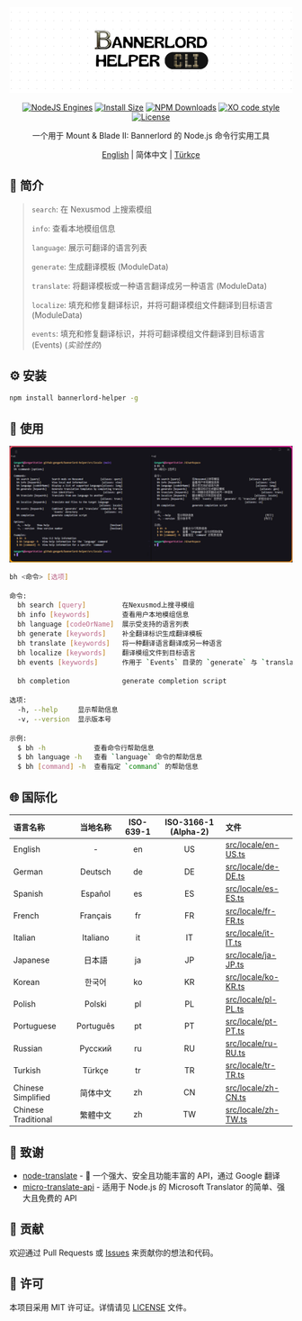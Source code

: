 <div align="center">

<img src="docs/images/banner.png" alt="logo">

[![NodeJS Engines](https://img.shields.io/node/v/bannerlord-helper?color=lightseagreen)](https://nodejs.org/docs/latest/api/)
[![Install Size](https://packagephobia.com/badge?p=bannerlord-helper)](https://packagephobia.com/result?p=bannerlord-helper)
[![NPM Downloads](https://img.shields.io/npm/d18m/bennerlord-helper?color=cornflowerblue)](https://www.npmjs.com/package/bannerlord-helper)
[![XO code style](https://shields.io/badge/code_style-5ed9c7?logo=xo&labelColor=gray&logoSize=auto&logoWidth=20)](https://github.com/xojs/xo)
[![License](https://img.shields.io/github/license/gengark/bannerlord-helper?color=slateblue)](LICENSE)

一个用于 Mount & Blade II: Bannerlord 的 Node.js 命令行实用工具

[English](README.md) | 简体中文 | [Türkçe](README.tr-TR.md)

</div>

## 📖 简介

> `search`: 在 Nexusmod 上搜索模组
>
> `info`: 查看本地模组信息
>
> `language`: 展示可翻译的语言列表
>
> `generate`: 生成翻译模板 (ModuleData)
>
> `translate`: 将翻译模板或一种语言翻译成另一种语言 (ModuleData)
>
> `localize`: 填充和修复翻译标识，并将可翻译模组文件翻译到目标语言 (ModuleData)
>
> `events`: 填充和修复翻译标识，并将可翻译模组文件翻译到目标语言 (Events) (*实验性的*)

## ⚙️ 安装

```bash
npm install bannerlord-helper -g
```

## 🚀 使用

![Usage Screenshot](docs/images/usage-bilingual.png)

```bash
bh <命令> [选项]

命令:
  bh search [query]         在Nexusmod上搜寻模组                          [aliases: query]
  bh info [keywords]        查看用户本地模组信息                            [aliases: view]
  bh language [codeOrName]  展示受支持的语言列表                            [aliases: lang]
  bh generate [keywords]    补全翻译标识生成翻译模板                          [aliases: gen]
  bh translate [keywords]   将一种翻译语言翻译成另一种语言                   [aliases: trans]
  bh localize [keywords]    翻译模组文件到目标语言                         [aliases: locale]
  bh events [keywords]      作用于 `Events` 目录的 `generate` 与 `translate` 的组合命令
                                                                             [aliases: ce]
  bh completion             generate completion script

选项:
  -h, --help     显示帮助信息                                                        [布尔]
  -v, --version  显示版本号                                                          [布尔]

示例:
  $ bh -h            查看命令行帮助信息
  $ bh language -h   查看 `language` 命令的帮助信息
  $ bh [command] -h  查看指定 `command` 的帮助信息
```

## 🌐 国际化

| 语言名称                |   当地名称    | ISO-639-1 | ISO-3166-1 (Alpha-2) | 文件                                         |
|:--------------------|:---------:|:---------:|:--------------------:|:-------------------------------------------|
| English             |     -     |    en     |          US          | [src/locale/en-US.ts](src/locale/en-US.ts) |
| German              |  Deutsch  |    de     |          DE          | [src/locale/de-DE.ts](src/locale/de-DE.ts) |
| Spanish             |  Español  |    es     |          ES          | [src/locale/es-ES.ts](src/locale/es-ES.ts) |
| French              | Français  |    fr     |          FR          | [src/locale/fr-FR.ts](src/locale/fr-FR.ts) |
| Italian             | Italiano  |    it     |          IT          | [src/locale/it-IT.ts](src/locale/it-IT.ts) |
| Japanese            |    日本語    |    ja     |          JP          | [src/locale/ja-JP.ts](src/locale/ja-JP.ts) |
| Korean              |    한국어    |    ko     |          KR          | [src/locale/ko-KR.ts](src/locale/ko-KR.ts) |
| Polish              |  Polski   |    pl     |          PL          | [src/locale/pl-PL.ts](src/locale/pl-PL.ts) |
| Portuguese          | Português |    pt     |          PT          | [src/locale/pt-PT.ts](src/locale/pt-PT.ts) |
| Russian             |  Русский  |    ru     |          RU          | [src/locale/ru-RU.ts](src/locale/ru-RU.ts) |
| Turkish             |  Türkçe   |    tr     |          TR          | [src/locale/tr-TR.ts](src/locale/tr-TR.ts) |
| Chinese Simplified  |   简体中文    |    zh     |          CN          | [src/locale/zh-CN.ts](src/locale/zh-CN.ts) |
| Chinese Traditional |   繁體中文    |    zh     |          TW          | [src/locale/zh-TW.ts](src/locale/zh-TW.ts) |

## 🔗 致谢

- [node-translate](https://github.com/kabeep/node-translate) - 🦜 一个强大、安全且功能丰富的 API，通过 Google 翻译
- [micro-translate-api](https://github.com/Chewawi/microsoft-translate-api) - 适用于 Node.js 的 Microsoft Translator
  的简单、强大且免费的 API

## 🤝 贡献

欢迎通过 Pull Requests 或 [Issues](https://github.com/gengark/bannerlord-helper/issues) 来贡献你的想法和代码。

## 📄 许可

本项目采用 MIT 许可证。详情请见 [LICENSE](LICENSE) 文件。
